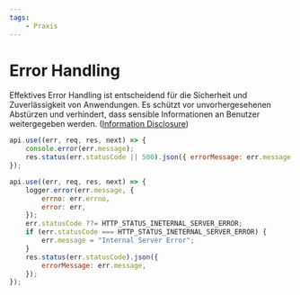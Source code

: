 ```yaml
---
tags:
    - Praxis
---
```


# Error Handling

Effektives Error Handling ist entscheidend für die Sicherheit und Zuverlässigkeit von Anwendungen. Es schützt vor unvorhergesehenen Abstürzen und verhindert, dass sensible Informationen an Benutzer weitergegeben werden. ([Information Disclosure](../Theorie/Sicherheitsprinzipien.md#information-disclosure))

```js title="Error Handling Middleware"
api.use((err, req, res, next) => {
	console.error(err.message);
	res.status(err.statusCode || 500).json({ errorMessage: err.message });
});
```

```js title="Error Handling mit Information Disclosure"
api.use((err, req, res, next) => {
	logger.error(err.message, {
		errno: err.errno,
		error: err,
	});
	err.statusCode ??= HTTP_STATUS_INETERNAL_SERVER_ERROR;
	if (err.statusCode === HTTP_STATUS_INETERNAL_SERVER_ERROR) {
		err.message = "Internal Server Error";
	}
	res.status(err.statusCode).json({
		errorMessage: err.message,
	});
});
```
